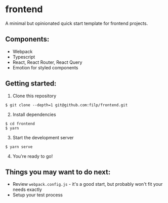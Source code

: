 # frontend

A minimal but opinionated quick start template for frontend projects.

## Components:

- Webpack
- Typescript
- React, React Router, React Query
- Emotion for styled components

## Getting started:

1. Clone this repository

```shell
$ git clone --depth=1 git@github.com:filp/frontend.git
```

2. Install dependencies

```shell
$ cd frontend
$ yarn
```

3. Start the development server

```shell
$ yarn serve
```

4. You're ready to go!

## Things you may want to do next:

- Review `webpack.config.js` - it's a good start, but probably won't fit your needs exactly
- Setup your test process
